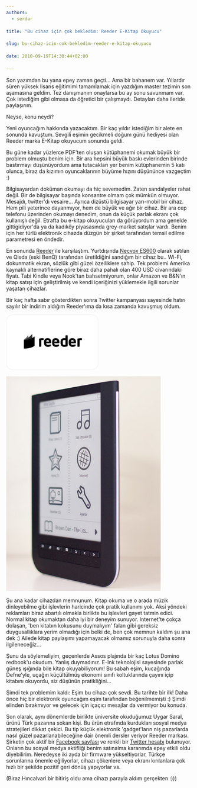 ```yaml
---
authors:
  - serdar

title: "Bu cihaz için çok bekledim: Reeder E-Kitap Okuyucu"

slug: bu-cihaz-icin-cok-bekledim-reeder-e-kitap-okuyucu

date: 2010-09-19T14:30:44+02:00

---
```


Son yazımdan bu yana epey zaman geçti... Ama bir bahanem var. Yıllardır süren yüksek lisans eğitimimi tamamlamak için yazdığım master tezimin son aşamasına geldim. Tez danışmanım onaylarsa bu ay sonu savunmam var. Çok istediğim gibi olmasa da öğretici bir çalışmaydı. Detayları daha ileride paylaşırım.

Neyse, konu neydi?

Yeni oyuncağım hakkında yazacaktım. Bir kaç yıldır istediğim bir alete en sonunda kavuştum. Sevgili eşimin gecikmeli doğum günü hediyesi olan Reeder marka E-Kitap okuyucum sonunda geldi.
<!-- more -->
Bu güne kadar yüzlerce PDF'ten oluşan kütüphanemi okumak büyük bir problem olmuştu benim için. Bir ara hepsini büyük baskı evlerinden birinde bastırmayı düşünüyordum ama tutacakları yer benim kütüphanemin 5 katı olunca, biraz da kızımın oyuncaklarının büyüme hızını düşününce vazgeçtim :)

Bilgisayardan doküman okumayı da hiç sevemedim. Zaten sandalyeler rahat değil. Bir de bilgisayar başında konsantre olmam çok mümkün olmuyor. Mesajdı, twitter'dı vesaire... Ayrıca dizüstü bilgisayar yarı-mobil bir cihaz. Hem pili yeterince dayanmıyor, hem de büyük ve ağır bir cihaz. Bir ara cep telefonu üzerinden okumayı denedim, onun da küçük parlak ekranı çok kullanışlı değil. Etrafta bu e-kitap okuyucuları da görüyordum ama genelde gittigidiyor'da ya da kadıköy piyasasında grey-market satışlar vardı. Benim için her türlü elektronik cihazda düzgün bir şirket tarafından temsil edilme parametresi en öndedir.

En sonunda [Reeder](http://reeder.com.tr/) ile karşılaştım. Yurtdışında [Necvox ES600](http://www.punch-video.com.tw/products/main.php?cat=19&topage=1#201) olarak satılan ve Qisda (eski BenQ) tarafından üretildiğini sandığım bir cihaz bu.. Wi-Fi, dokunmatik ekran, sözlük gibi güzel özelliklere sahip. Tek problemi Amerika kaynaklı alternatiflerine göre biraz daha pahalı olan 400 USD civarındaki fiyatı. Tabi Kindle veya Nook'tan bahsetmiyorum, onlar Amazon ve B\&N'ın kitap satışı için geliştirilmiş ve kendi içeriğinizi yüklemekle ilgili sorunlar yaşatan cihazlar.

Bir kaç hafta sabır gösterdikten sonra Twitter kampanyası sayesinde hatırı sayılır bir indirim aldığım Reeder'ıma da kısa zamanda kavuşmuş oldum.

![Image:Bu cihaz için çok bekledim: Reeder E-Kitap Okuyucu](../../images/imported/bu-cihaz-icin-cok-bekledim-reeder-e-kitap-okuyucu-M2.gif)

![Image:Bu cihaz için çok bekledim: Reeder E-Kitap Okuyucu](../../images/imported/bu-cihaz-icin-cok-bekledim-reeder-e-kitap-okuyucu-M3.jpeg)

Şu ana kadar cihazdan memnunum. Kitap okuma ve o arada müzik dinleyebilme gibi işlevlerin haricinde çok pratik kullanımı yok. Aksi yöndeki reklamları biraz abartılı olmakla birlikte bu işlevleri gayet tatmin edici. Normal kitap okumaktan daha iyi bir deneyim sunuyor. Internet'te çokça dolaşan, 'ben kitabın kokusunu duymalıyım' falan gibi gereksiz duygusallıklara yerim olmadığı için belki de, ben çok memnun kaldım şu ana dek :) Ailede kitap paylaşımı yapamayacak olmamız sorunuyla daha sonra ilgileneceğiz...

Şunu da söylemeliyim, geçenlerde Assos plajında bir kaç Lotus Domino redbook'u okudum. Yanlış duymadınız. E-Ink teknolojisi sayesinde parlak güneş ışığında bile kitap okuyabiliyorum! Bu sabah eşim, kucağında Defne'yle, uçağın küçültülmüş ekonomi sınıfı koltuklarında çayını içip kitabını okuyordu, siz düşünün pratikliğini...

Şimdi tek problemim kaldı: Eşim bu cihazı çok sevdi. Bu tarihte bir ilk! Daha önce hiç bir elektronik oyuncağım eşim tarafından beğenilmemişti :) Şimdi elinden bırakmıyor ve gelecek için içaçıcı mesajlar da vermiyor bu konuda.

Son olarak, aynı dönemlerde birlikte üniversite okuduğumuz Uygar Saral, ürünü Türk pazarına sokan kişi. Bu ürün etrafında kurdukları sosyal medya stratejileri dikkat çekici. Bu tip küçük elektronik 'gadget'ların niş pazarlarda nasıl güzel pazarlanabileceğine dair önemli dersler veriyor Reeder markası. Şirketin çok aktif bir [Facebook sayfası](http://www.facebook.com/reederebr) ve renkli bir [Twitter hesabı](http://twitter.com/reederebr) bulunuyor. Onların bu sosyal medya aktifliği benim satınalma kararımda epey etkili oldu diyebilirim. Neredeyse iki ayda bir firmware yükseltiyorlar, Türkçe sorunlarına önemle eğiliyorlar, cihazı çökenlere veya ekranı kırılanlara çok hızlı bir şekilde pozitif geri dönüş yapıyorlar vs.

(Biraz Hıncalvari bir bitiriş oldu ama cihazı parayla aldım gerçekten :)))
